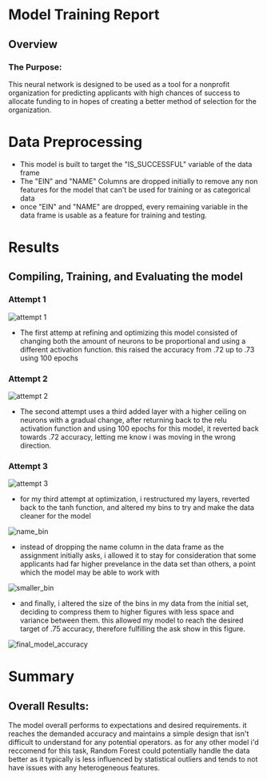 # Model Training Report

## Overview
### The Purpose: 
This neural network is designed to be used as a tool for a nonprofit organization for predicting applicants with high chances of success to allocate funding to in hopes of creating a better method of selection for the organization.

# Data Preprocessing
* This model is built to target the "IS_SUCCESSFUL" variable of the data frame
* The "EIN" and "NAME" Columns are dropped initially to remove any non features for the model that can't be used for training or as categorical data
* once "EIN" and "NAME" are dropped, every remaining variable in the data frame is usable as a feature for training and testing.

# Results 

## Compiling, Training, and Evaluating the model

### Attempt 1
![attempt 1](https://github.com/JamesDraper59/deep-learning-challenge/assets/60665765/93cd401e-749f-43d7-9c35-da1e27c243de)

* The first attemp at refining and optimizing this model consisted of changing both the amount of neurons to be proportional and using a different activation function. this raised the accuracy from .72 up to .73 using 100 epochs

### Attempt 2
![attempt 2](https://github.com/JamesDraper59/deep-learning-challenge/assets/60665765/4e4258b4-9e55-4278-90d7-3d95dca665a4)

* The second attempt uses a third added layer with a higher ceiling on neurons with a gradual change, after returning back to the relu activation function and using 100 epochs for this model, it reverted back towards .72 accuracy, letting me know i was moving in the wrong direction.

### Attempt 3
![attempt 3](https://github.com/JamesDraper59/deep-learning-challenge/assets/60665765/5ee0c0e7-2617-4396-918b-90e24483f6ed)


* for my third attempt at optimization, i restructured my layers, reverted back to the tanh function, and altered my bins to try and make the data cleaner for the model

![name_bin](https://github.com/JamesDraper59/deep-learning-challenge/assets/60665765/eeed38e9-b4a2-4271-9839-63b69cb14668)

* instead of dropping the name column in the data frame as the assignment initially asks, i allowed it to stay for consideration that some applicants had far higher prevelance in the data set than others, a point which the model may be able to work with

![smaller_bin](https://github.com/JamesDraper59/deep-learning-challenge/assets/60665765/683bf1d2-689f-402f-8532-2e7137807dd8)

* and finally, i altered the size of the bins in my data from the initial set, deciding to compress them to higher figures with less space and variance between them. this allowed my model to reach the desired target of .75 accuracy, therefore fulfilling the ask show in this figure.

![final_model_accuracy](https://github.com/JamesDraper59/deep-learning-challenge/assets/60665765/f39b86bb-14f6-409f-80a9-ad16ff8e184f)

# Summary

## Overall Results:
 The model overall performs to expectations and desired requirements. it reaches the demanded accuracy and maintains a simple design that isn't difficult to understand for any potential operators. as for any other model i'd reccomend for this task, Random Forest could potentially handle the data better as it typically is less influenced by statistical outliers and tends to not have issues with any heterogeneous features.


  
